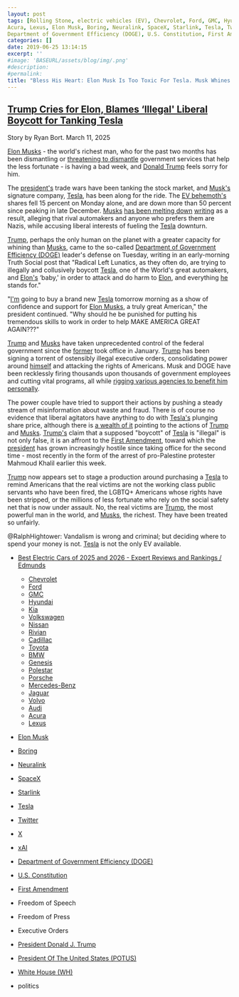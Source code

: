 ```yaml
---
layout: post
tags: [Rolling Stone, electric vehicles (EV), Chevrolet, Ford, GMC, Hyundai, Kia, Volkswagen, Nissan, Rivian, Cadillac, Toyota, BMW, Genesis, Polestar, Porsche, Mercedes-Benz, Jaguar, Volvo, Audi, 
Acura, Lexus, Elon Musk, Boring, Neuralink, SpaceX, Starlink, Tesla, Twitter, X, xAI, 
Department of Government Efficiency (DOGE), U.S. Constitution, First Amendment, Freedom of Speech, Freedom of Press, Executive Orders, President Donald J. Trump, President Of The United States (POTUS), White House (WH), politics]
categories: []
date: 2019-06-25 13:14:15
excerpt: ''
#image: 'BASEURL/assets/blog/img/.png'
#description:
#permalink:
title: "Bless His Heart: Elon Musk Is Too Toxic For Tesla. Musk Whines."
---
```



## [Trump Cries for Elon, Blames ‘Illegal' Liberal Boycott for Tanking Tesla](https://www.rollingstone.com/politics/politics-news/trump-cries-elon-illegal-liberal-boycott-tesla-1235293465/)

Story by Ryan Bort. March 11, 2025

[Elon Musks](https://x.com/elonmusk/) - the world's richest man, who for the past two months has been dismantling or [threatening to dismantle](https://www.rollingstone.com/politics/politics-news/elon-musk-cuts-social-security-medicaid-medicare-1235293407/) government services that help the less fortunate - is having a bad week, and [Donald Trump](https://www.whitehouse.gov/administration/donald-j-trump/) feels sorry for him.

The [president's](https://www.whitehouse.gov/administration/donald-j-trump/) trade wars have been tanking the stock market, and [Musk's](https://x.com/elonmusk/) signature company, [Tesla](https://www.tesla.com/), has been along for the ride. The [EV behemoth's](https://www.tesla.com/) shares fell 15 percent on Monday alone, and are down more than 50 percent since peaking in late December. [Musks](https://x.com/elonmusk/) [has been melting down](https://www.rollingstone.com/culture/culture-news/musk-tesla-stock-price-plunge-1235292855/)
[writing](https://truthsocial.com/@realDonaldTrump/posts/114141854575248527) as a result, alleging that rival automakers and anyone who prefers them are Nazis, while accusing liberal interests of fueling the [Tesla](https://www.tesla.com/) downturn.

[Trump](https://www.whitehouse.gov/administration/donald-j-trump/), perhaps the only human on the planet with a greater capacity for whining than [Musks](https://x.com/elonmusk/), came to the so-called [Department of Government Efficiency (DOGE)](https://www.doge.gov/) leader's defense on Tuesday, writing in an early-morning Truth Social post that "Radical Left Lunatics, as they often do, are trying to illegally and collusively boycott [Tesla](https://www.tesla.com/), one of the World's great automakers, and [Elon's](https://x.com/elonmusk/) ‘baby,' in order to attack and do harm to [Elon](https://x.com/elonmusk/), and everything [he](https://x.com/elonmusk/) stands for."

"[I'm](https://www.whitehouse.gov/administration/donald-j-trump/) going to buy a brand new [Tesla](https://www.tesla.com/) tomorrow morning as a show of confidence and support for [Elon Musks](https://x.com/elonmusk/), a truly great American," the president continued. "Why should he be punished for putting his tremendous skills to work in order to help MAKE AMERICA GREAT AGAIN???"

[Trump](https://www.whitehouse.gov/administration/donald-j-trump/) and [Musks](https://x.com/elonmusk/) have taken unprecedented control of the federal government since the [former](https://www.whitehouse.gov/administration/donald-j-trump/) took office in January. [Trump](https://www.whitehouse.gov/administration/donald-j-trump/) has been signing a torrent of ostensibly illegal executive orders, consolidating power around [himself](https://www.whitehouse.gov/administration/donald-j-trump/) and attacking the rights of Americans. Musk and DOGE have been recklessly firing thousands upon thousands of government employees and cutting vital programs, all while [rigging various agencies to benefit him personally](https://www.rollingstone.com/politics/political-commentary/musk-doge-teardown-cutting-waste-land-grab-1235280902/).

The power couple have tried to support their actions by pushing a steady stream of misinformation about waste and fraud. There is of course no evidence that liberal agitators have anything to do with [Tesla's](https://www.tesla.com/) plunging share price, although there is [a wealth of it](https://www.rollingstone.com/politics/politics-news/trump-excuses-dire-economic-outlook-ridiculous-1235292682/) pointing to the actions of [Trump](https://www.whitehouse.gov/administration/donald-j-trump/) and [Musks](https://x.com/elonmusk/). [Trump's](https://www.whitehouse.gov/administration/donald-j-trump/) claim that a supposed "boycott" of [Tesla](https://www.tesla.com/) is "illegal" is not only false, it is an affront to the [First Amendment](https://constitution.congress.gov/constitution/amendment-1/), toward which the [president](https://www.whitehouse.gov/administration/donald-j-trump/) has grown increasingly hostile since taking office for the second time - most recently in the form of the arrest of pro-Palestine protester Mahmoud Khalil earlier this week.

[Trump](https://www.whitehouse.gov/administration/donald-j-trump/) now appears set to stage a production around purchasing a [Tesla](https://www.tesla.com/) to remind Americans that the real victims are not the working class public servants who have been fired, the LGBTQ+ Americans whose rights have been stripped, or the millions of less fortunate who rely on the social safety net that is now under assault. No, the real victims are [Trump](https://www.whitehouse.gov/administration/donald-j-trump/), the most powerful man in the world, and [Musks](https://x.com/elonmusk/), the richest. They have been treated so unfairly.

@RalphHightower: Vandalism is wrong and criminal; but deciding where to spend your money is not. [Tesla](https://www.tesla.com/) is not the only EV available. 

- [Best Electric Cars of 2025 and 2026 - Expert Reviews and Rankings / Edmunds](https://www.edmunds.com/electric-car/#electric-suvs)
    - [Chevrolet ](https://www.chevrolet.com/)
    - [Ford](https://www.ford.com/)
    - [GMC](https://www.gmc.com/)
    - [Hyundai ](https://www.hyundai.com/)
    - [Kia](https://www.kia.com/)
    - [Volkswagen ](https://www.vw.com/)
    - [Nissan ](https://www.nissan.com/)
    - [Rivian](https://www.rivian.com/)
    - [Cadillac ](https://www.cadillac.com/)
    - [Toyota ](https://www.toyota.com/)
    - [BMW ](https://www.bmw.com/)
    - [Genesis ](https://www.genesis.com/)
    - [Polestar ](https://www.polestar.com/)
    - [Porsche ](https://www.porsche.com/)
    - [Mercedes-Benz](https://www.mbusa.com/)
    - [Jaguar](https://www.jaguar.com/)
    - [Volvo](https://www.volvo.com/)
    - [Audi](https://www.audi.com/)
    - [Acura ](https://www.acura.com/)
    - [Lexus ](https://www.lexus.com/)

- [Elon Musk](https://x.com/elonmusk/)
- [Boring](https://www.boringcompany.com/)
- [Neuralink](https://neuralink.com/)
- [SpaceX](https://www.spacex.com/)
- [Starlink](https://www.starlink.com/)
- [Tesla](https://www.tesla.com/)
- [Twitter](https://twitter.com/)
- [ X ](https://x.com/)
- [xAI](https://x.ai/)
- [Department of Government Efficiency (DOGE)](https://www.doge.gov/)
- [U.S. Constitution](https://constitution.congress.gov/)
- [First Amendment](https://constitution.congress.gov/constitution/amendment-1/)
- Freedom of Speech
- Freedom of Press 
- Executive Orders
- [President Donald J. Trump](https://www.whitehouse.gov/administration/donald-j-trump/)
- [President Of The United States (POTUS)](https://www.whitehouse.gov/)
- [White House (WH)](https://www.whitehouse.gov/)
- politics
